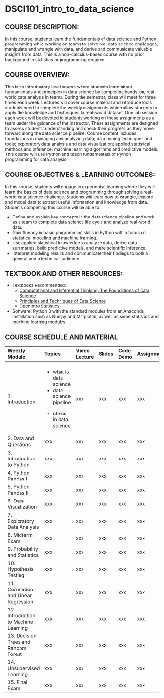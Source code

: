 # DSCI101_intro_to_data_science

## COURSE DESCRIPTION:
In this course, students learn the fundamentals of data science and Python programming while working on teams to solve real data science challenges, manipulate and wrangle with data, and derive and communicate valuable insights from data. This is a non-calculus-based course with no prior background in statistics or programming required.

## COURSE OVERVIEW:
This is an introductory level course where students learn about fundamentals and principles in data science by completing hands-on, real-world data analysis in teams. During the semester, class will meet for three times each week. Lectures will cover course material and introduce tools students need to complete the weekly assignments which allow students to apply the knowledge and techniques to real-world dataset. One lab session each week will be devoted to students working on these assignments as a team under the guidance of the instructor. These assignments are designed to assess students’ understanding and check their progress as they move forward along the data science pipeline. Course content includes foundations in managing and analyzing data; data mining techniques and tools; exploratory data analysis and data visualization; applied statistical methods and inference; machine learning algorithms and predictive models. This course will use Python and teach fundamentals of Python programming for data analysis. 

## COURSE OBJECTIVES & LEARNING OUTCOMES:
In this course, students will engage in experiential learning where they will learn the basics of data science and programming through solving a real-world data science challenge. Students will learn how to wrangle, explore and model data to extract useful information and knowledge from data. Students completing this course will be able to:
- Define and explain key concepts in the data science pipeline and work as a team to complete data science life cycle and analyze real-world data.
- Gain fluency in basic programming skills in Python with a focus on statistical modeling and machine learning.
- Use applied statistical knowledge to analyze data, derive data summaries, build predictive models, and make scientific inference.
- Interpret modeling results and communicate their findings to both a general and a technical audience.

## TEXTBOOK AND OTHER RESOURCES:
- Textbooks Recommended:
  - [Computational and Inferential Thinking: The Foundations of Data Science](https://inferentialthinking.com/chapters/intro)
  - [Principles and Techniques of Data Science](https://learningds.org/intro)
  - [OpenIntro Statistics](https://www.openintro.org/book/os/)
- Software: Python 3 with the standard modules from an Anaconda installation such as Numpy and Matplotlib, as well as some statistics and machine learning modules.

## COURSE SCHEDULE AND MATERIAL

| Weekly Module | Topics | Video Lecture | Slides | Code Demo | Assignment |
|:----------|:------------------------------|:----------|:----------|:----------|:----------|
|<img width=100/>|<img width=500/>|<img width=100/>|<img width=100/>|<img width=100/>|<img width=100/>|
|1. Introduction  | <ul><li>what is data science</li> <li>data science pipeline</li></ul>  <ul><li>ethics in data science</li></ul> | xxx | xxx | xxx | xxx |
|2. Data and Questions   | xxx | xxx |xxx | xxx | xxx |
|3. Introduction to Python | xxx | xxx | xxx | xxx | xxx |
|4. Python Pandas I | xxx |xxx | xxx | xxx | xxx | xxx |
|5. Python Pandas II | xxx |xxx |xxx | xxx | xxx | xxx |
|6. Data Visualization | xxx |xxx |xxx | xxx | xxx | xxx |
|7. Exploratory Data Analysis | xxx |xxx | xxx | xxx | xxx |
|8. Midterm Exam| xxx |xxx |xxx | xxx | xxx |
|9. Probability and Statistics | xxx | xxx | xxx | xxx | xxx |
|10. Hypothesis Testing | xxx | xxx | xxx | xxx | xxx |
|11. Correlation and Linear Regression | xxx | xxx | xxx | xxx | xxx |
|12. Introduction to Machine Learning | xxx | xxx | xxx | xxx | xxx |
|13. Decision Trees and Random Forest | xxx | xxx | xxx | xxx | xxx |
|14. Unsupervised Learning | xxx | xxx | xxx | xxx | xxx |
|15. Final Exam | xxx | xxx | xxx | xxx | xxx |
